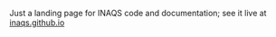 Just a landing page for INAQS code and documentation; see it live at [inaqs.github.io](https://inaqs.github.io)